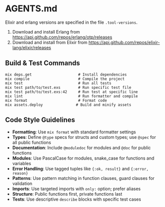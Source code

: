 # AGENTS.md

Elixir and erlang versions are specified in the file `.tool-versions`.

1. Download and install Erlang from https://api.github.com/repos/erlang/otp/releases
2. Download and install from Elixir from https://api.github.com/repos/elixir-lang/elixir/releases

## Build & Test Commands
```
mix deps.get                     # Install dependencies
mix compile                      # Compile the project
mix test                         # Run all tests
mix test path/to/test.exs        # Run specific test file
mix test path/to/test.exs:42     # Run test at specific line
mix lint                         # Run formatter and compile
mix format                       # Format code
mix assets.deploy               # Build and minify assets
```

## Code Style Guidelines
- **Formatting**: Use `mix format` with standard formatter settings
- **Types**: Define `@type` specs for structs and custom types; use `@spec` for all public functions
- **Documentation**: Include `@moduledoc` for modules and `@doc` for public functions
- **Modules**: Use PascalCase for modules, snake_case for functions and variables
- **Error Handling**: Use tagged tuples like `{:ok, result}` and `{:error, reason}`
- **Patterns**: Use pattern matching in function clauses, guard clauses for validation
- **Imports**: Use targeted imports with `only:` option; prefer aliases
- **Structure**: Public functions first, private functions last
- **Tests**: Use descriptive `describe` blocks with specific test cases
